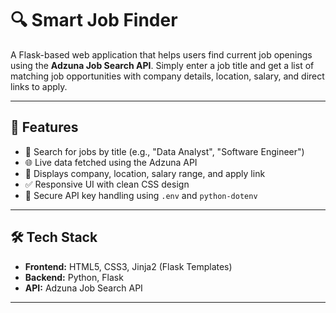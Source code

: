 # 🔍 Smart Job Finder

A Flask-based web application that helps users find current job openings using the **Adzuna Job Search API**. Simply enter a job title and get a list of matching job opportunities with company details, location, salary, and direct links to apply.

---

## 🚀 Features

- 🔎 Search for jobs by title (e.g., "Data Analyst", "Software Engineer")
- 🌐 Live data fetched using the Adzuna API
- 💼 Displays company, location, salary range, and apply link
- ✅ Responsive UI with clean CSS design
- 🔐 Secure API key handling using `.env` and `python-dotenv`

---



## 🛠️ Tech Stack

- **Frontend:** HTML5, CSS3, Jinja2 (Flask Templates)
- **Backend:** Python, Flask
- **API:** Adzuna Job Search API
  

---


